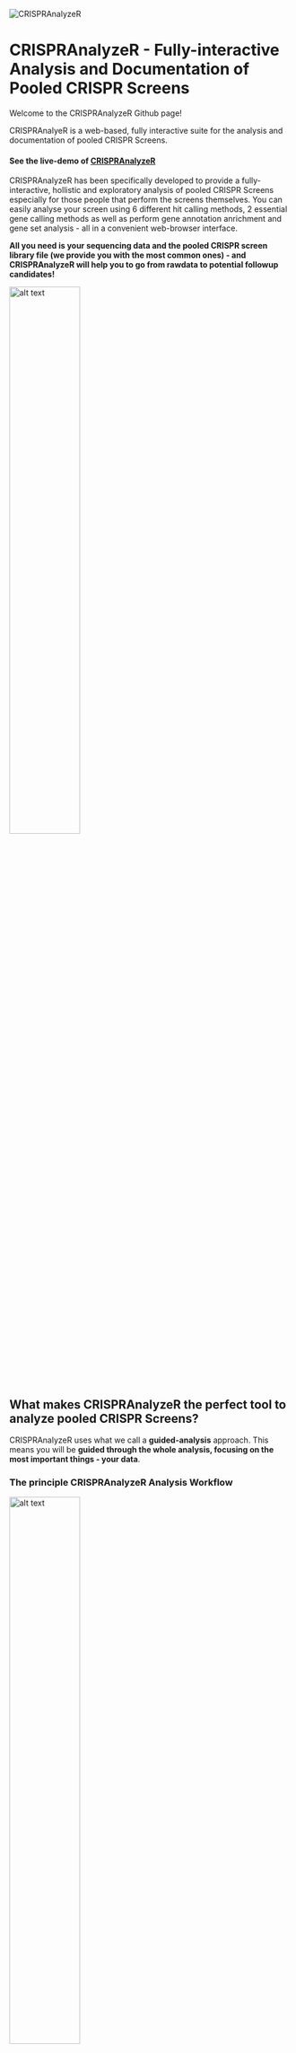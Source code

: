 ![CRISPRAnalyzeR](https://github.com/boutroslab/crispr-analyzer/blob/master/images/CRISPRAnalyzR_logo5.png)
# CRISPRAnalyzeR - Fully-interactive Analysis and Documentation of Pooled CRISPR Screens
Welcome to the CRISPRAnalyzeR Github page!

CRISPRAnalyeR is a web-based, fully interactive suite for the analysis and documentation of pooled CRISPR Screens.

#### See the live-demo of [CRISPRAnalyzeR](http://crispr-analyzer.dkfz.de)

CRISPRAnalyzeR has been specifically developed to provide a fully-interactive, hollistic and exploratory analysis of pooled CRISPR Screens especially for those people that perform the screens themselves.
You can easily analyse your screen using 6 different hit calling methods, 2 essential gene calling methods as well as perform gene annotation anrichment and gene set analysis - all in a convenient web-browser interface.

**All you need is your sequencing data and the pooled CRISPR screen library file (we provide you with the most common ones) - and CRISPRAnalyzeR will help you to go from rawdata to potential followup candidates!**

<img src="https://github.com/boutroslab/crispr-analyzer/blob/master/images/CRISPRAnalyzer_screen_scheme.png" alt="alt text" width="50%" style="align:center;" >


## What makes CRISPRAnalyzeR the perfect tool to analyze pooled CRISPR Screens?

CRISPRAnalyzeR uses what we call a **guided-analysis** approach. This means you will be **guided through the whole analysis, focusing on the most important things - your data**.

### The principle CRISPRAnalyzeR Analysis Workflow
<img src="https://github.com/boutroslab/crispr-analyzer/blob/master/images/workflow3.png" alt="alt text" width="50%" style="align:center;" >


CRISPAnalyzeR consists of **four sections**:
- Screen Quality Estimation
- Hit Calling using multiple published hit calling methods
- Hit Confirmation with extensive Gene information, sgRNA information, Gene Set Analysis and much more
- Download of the interactive report that provides a comprehensive documentation of your screen

<img src="https://github.com/boutroslab/crispr-analyzer/blob/master/images/CRISPRAnalyzeR_5-columns_small.png" alt="alt text" width="50%" style="align:center;" >


**Analysing CRISPR Screens has never been easier - and has never been so much fun!**


## How to download the CRISPRAnalyzeR

#### Please check our [live demo](http://crispr-analyzer.dkfz.de), which you can also use to analyse your screening data.

You can get the CRISPRAnalyzeR suite as source code or as a ready-to-use Docker Container.

#### Minimum System Requirements
CRISPRAnalyzeR is based on R Shiny-Server and uses many different R packages and tools.
For a source code installation, we recommend the use of Ubuntu.

 | Source Code Installation | Docker Container Installation
----|---|----
Operating System|Ubuntu|Any supported OS by Docker
CPU|Dual Core (Quad Core recommended)| Dual Core (Quad Core recommended)
RAM|8 GB| 8GB
HDD|512 GB (SSD recommended)| 512 GB (SSD recommended)
Additional Software Packages | **See list below!** | All included in container


### Source Code


### Ready-to-use Docker Container

## What CRISPRANalyzeR offers you

## How to install CRISPRAnalyzeR using the provided Source Code

## How to install CRISPRAnalyzeR using the provided Docker Container

## How to perform an Analysis using CRISPRAnalyzeR
*YOUTUBE VID HERE*

## Pre-made sgRNA library FASTA files

## Common settings for published CRISPR libraries
